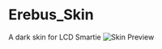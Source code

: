 # Erebus_Skin
A dark skin for LCD Smartie
![Skin Preview](https://github.com/Limbos-goodies-for-LCDSmartie/Erebus_Skin/assets/331155/673fac52-5b81-4b0a-9a04-19cb8ad6723f)
